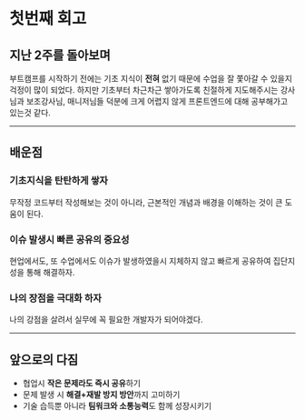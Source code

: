 # 첫번째 회고

## 지난 2주를 돌아보며

부트캠프를 시작하기 전에는 기초 지식이 **전혀** 없기 때문에 수업을 잘 쫓아갈 수 있을지 걱정이 많이 되었다. 하지만 기초부터 차근차근 쌓아가도록 친절하게 지도해주시는 강사님과 보조강사님, 매니저님들 덕분에 크게 어렵지 않게 프론트엔드에 대해 공부해가고 있는것 같다.

---

## 배운점

### 기초지식을 탄탄하게 쌓자

무작정 코드부터 작성해보는 것이 아니라, 근본적인 개념과 배경을 이해하는 것이 큰 도움이 된다.

### 이슈 발생시 빠른 공유의 중요성

현업에서도, 또 수업에서도 이슈가 발생하였을시 지체하지 않고 빠르게 공유하여 집단지성을 통해 해결하자.

### 나의 장점을 극대화 하자

나의 강점을 살려서 실무에 꼭 필요한 개발자가 되어야겠다.

---

## 앞으로의 다짐

- 협업시 **작은 문제라도 즉시 공유**하기
- 문제 발생 시 **해결+재발 방지 방안**까지 고미하기
- 기술 습득뿐 아니라 **팀워크와 소통능력**도 함께 성장시키기
